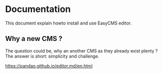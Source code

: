 # Documentation
This document explain howto install and use EasyCMS editor.
## Why a new CMS ?
The question could be, why an another CMS as they already exist plenty ? The answer is short: simplicity and challenge.

https://pandao.github.io/editor.md/en.html